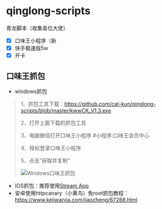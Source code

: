 # qinglong-scripts
青龙脚本（收集各位大佬）

- [x] 口味王小程序（新
- [x] 快手极速版5w
- [x] 开卡

## 口味王抓包

- windows抓包

>1、抓包工具下载：https://github.com/cat-kun/qinglong-scripts/blob/master/kwwCK_V1.3.exe
>
>2、打开上面下载的抓包工具
>
>3、电脑微信打开口味王小程序 #小程序:口味王会员中心
>
>4、授权登录口味王小程序
>
>5、点击“获取并复制”
>
>![Windows口味王抓包](https://user-images.githubusercontent.com/8529528/209074196-52895823-18c5-499c-af95-bcb8b0833eee.png)

- IOS抓包：推荐使用[Stream App](https://apps.apple.com/us/app/stream-network-debug-tool/id1312141691)
- 安卓使用httpcanary（小黄鸟）免root抓包教程：https://www.kejiwanjia.com/jiaocheng/67288.html
